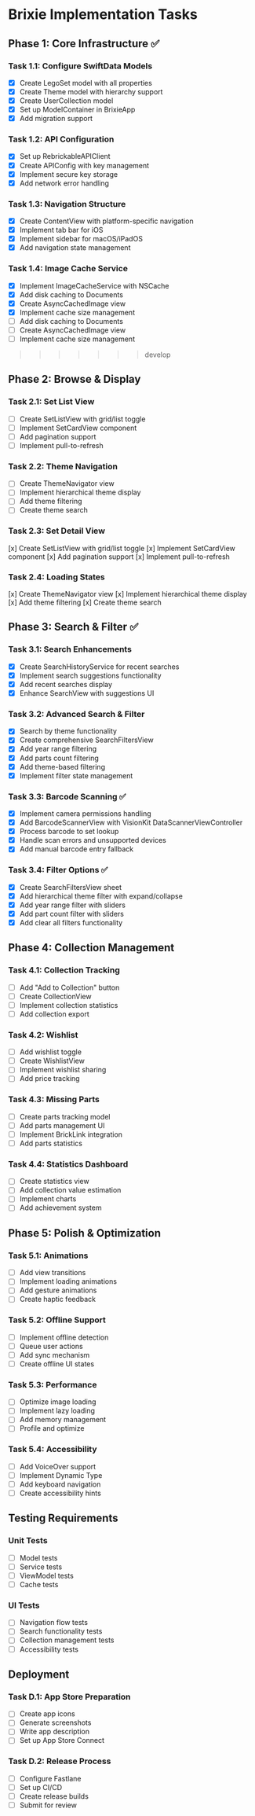 # Brixie Implementation Tasks

## Phase 1: Core Infrastructure ✅

### Task 1.1: Configure SwiftData Models
- [x] Create LegoSet model with all properties
- [x] Create Theme model with hierarchy support
- [x] Create UserCollection model
- [x] Set up ModelContainer in BrixieApp
- [x] Add migration support

### Task 1.2: API Configuration
- [x] Set up RebrickableAPIClient
- [x] Create APIConfig with key management
- [x] Implement secure key storage
- [x] Add network error handling

### Task 1.3: Navigation Structure
- [x] Create ContentView with platform-specific navigation
- [x] Implement tab bar for iOS
- [x] Implement sidebar for macOS/iPadOS
- [x] Add navigation state management

### Task 1.4: Image Cache Service
- [x] Implement ImageCacheService with NSCache
- [x] Add disk caching to Documents
- [x] Create AsyncCachedImage view
- [x] Implement cache size management
- [ ] Add disk caching to Documents
- [ ] Create AsyncCachedImage view
- [ ] Implement cache size management
>>>>>>> develop

## Phase 2: Browse & Display

### Task 2.1: Set List View
- [ ] Create SetListView with grid/list toggle
- [ ] Implement SetCardView component
- [ ] Add pagination support
- [ ] Implement pull-to-refresh

### Task 2.2: Theme Navigation
- [ ] Create ThemeNavigator view
- [ ] Implement hierarchical theme display
- [ ] Add theme filtering
- [ ] Create theme search

### Task 2.3: Set Detail View
[x] Create SetListView with grid/list toggle
[x] Implement SetCardView component
[x] Add pagination support
[x] Implement pull-to-refresh

### Task 2.4: Loading States
[x] Create ThemeNavigator view
[x] Implement hierarchical theme display
[x] Add theme filtering
[x] Create theme search

## Phase 3: Search & Filter ✅

### Task 3.1: Search Enhancements

- [x] Create SearchHistoryService for recent searches
- [x] Implement search suggestions functionality
- [x] Add recent searches display
- [x] Enhance SearchView with suggestions UI

### Task 3.2: Advanced Search & Filter

- [x] Search by theme functionality
- [x] Create comprehensive SearchFiltersView
- [x] Add year range filtering
- [x] Add parts count filtering
- [x] Add theme-based filtering
- [x] Implement filter state management

### Task 3.3: Barcode Scanning ✅

- [x] Implement camera permissions handling
- [x] Add BarcodeScannerView with VisionKit DataScannerViewController
- [x] Process barcode to set lookup
- [x] Handle scan errors and unsupported devices
- [x] Add manual barcode entry fallback

### Task 3.4: Filter Options ✅

- [x] Create SearchFiltersView sheet
- [x] Add hierarchical theme filter with expand/collapse
- [x] Add year range filter with sliders
- [x] Add part count filter with sliders
- [x] Add clear all filters functionality

## Phase 4: Collection Management

### Task 4.1: Collection Tracking
- [ ] Add "Add to Collection" button
- [ ] Create CollectionView
- [ ] Implement collection statistics
- [ ] Add collection export

### Task 4.2: Wishlist
- [ ] Add wishlist toggle
- [ ] Create WishlistView
- [ ] Implement wishlist sharing
- [ ] Add price tracking

### Task 4.3: Missing Parts
- [ ] Create parts tracking model
- [ ] Add parts management UI
- [ ] Implement BrickLink integration
- [ ] Add parts statistics

### Task 4.4: Statistics Dashboard
- [ ] Create statistics view
- [ ] Add collection value estimation
- [ ] Implement charts
- [ ] Add achievement system

## Phase 5: Polish & Optimization

### Task 5.1: Animations
- [ ] Add view transitions
- [ ] Implement loading animations
- [ ] Add gesture animations
- [ ] Create haptic feedback

### Task 5.2: Offline Support
- [ ] Implement offline detection
- [ ] Queue user actions
- [ ] Add sync mechanism
- [ ] Create offline UI states

### Task 5.3: Performance
- [ ] Optimize image loading
- [ ] Implement lazy loading
- [ ] Add memory management
- [ ] Profile and optimize

### Task 5.4: Accessibility
- [ ] Add VoiceOver support
- [ ] Implement Dynamic Type
- [ ] Add keyboard navigation
- [ ] Create accessibility hints

## Testing Requirements

### Unit Tests
- [ ] Model tests
- [ ] Service tests
- [ ] ViewModel tests
- [ ] Cache tests

### UI Tests
- [ ] Navigation flow tests
- [ ] Search functionality tests
- [ ] Collection management tests
- [ ] Accessibility tests

## Deployment

### Task D.1: App Store Preparation
- [ ] Create app icons
- [ ] Generate screenshots
- [ ] Write app description
- [ ] Set up App Store Connect

### Task D.2: Release Process
- [ ] Configure Fastlane
- [ ] Set up CI/CD
- [ ] Create release builds
- [ ] Submit for review